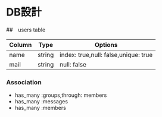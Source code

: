 # DB設計
##　users table

|Column|Type|Options|
|------|----|-------|
|name|string|index: true,null: false,unique: true|
|mail|string|null: false|

### Association
- has_many :groups,through: members
- has_many :messages
- has_many :members